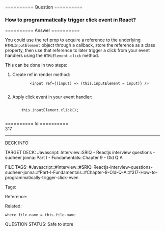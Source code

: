========== Question ==========  

### How to programmatically trigger click event in React?  

========== Answer ==========  

You could use the ref prop to acquire a reference to the underlying `HTMLInputElement` object through a callback, store the reference as a class property, then use that reference to later trigger a click from your event handlers using the `HTMLElement.click` method.

This can be done in two steps:

1.  Create ref in render method:

    <!-- codeblock-start -->
    <pre><code class="hljs language-jsx">        &#x3C;input ref={<span class="hljs-function">(<span class="hljs-params">input</span>) =></span> (<span class="hljs-variable language_">this</span>.<span class="hljs-property">inputElement</span> = input)} />
        </code></pre>
    <!-- codeblock-end -->

2.  Apply click event in your event handler:

    <!-- codeblock-start -->
    <pre><code class="hljs language-javascript">
        <span class="hljs-variable language_">this</span>.<span class="hljs-property">inputElement</span>.<span class="hljs-title function_">click</span>();
        </code></pre>
    <!-- codeblock-end -->

========== Id ==========  
317

---

DECK INFO

TARGET DECK: Javascript::Interview::SRIQ - Reactjs interview questions - sudheer jonna::Part I - Fundamentals::Chapter 9 - Old Q A

FILE TAGS: #Javascript::#Interview::#SRIQ-Reactjs-interview-questions-sudheer-jonna::#Part-I-Fundamentals::#Chapter-9-Old-Q-A::#317-How-to-programmatically-trigger-click-even

Tags:

Reference:

Related:

```dataview
where file.name = this.file.name
```
QUESTION STATUS: Safe to store
